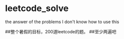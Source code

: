 # leetcode_solve
the answer of the problems
I don't know how to use this

##整个暑假的目标，200道leetcode的题。
##至少两遍吧
